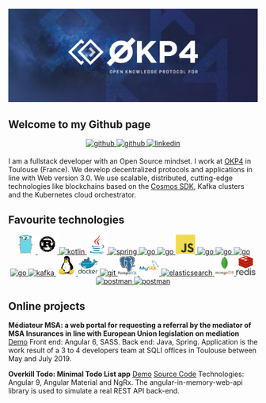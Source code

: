 ![Banner](linkedin-banner_Plan_de_travail_1.jpg?thumbnail=default&display=thumbnail)
## Welcome to my Github page

<div align="center">
  <a href="https://github.com/nperon" target="_blank">
    <img src="https://img.shields.io/badge/github-%2324292e.svg?&style=for-the-badge&logo=github&logoColor=white" alt=github style="margin-bottom: 5px;" />
  </a>
  <a href="https://nperon.github.io/" target="_blank">
    <img src="https://img.shields.io/badge/github-%2324292e.svg?&style=for-the-badge&logo=github&logoColor=blue" alt=github style="margin-bottom: 5px;" />
  </a>
  <a href="https://www.linkedin.com/in/nicolas-peron-52b250140/" target="_blank">
    <img src="https://img.shields.io/badge/linkedin-%231E77B5.svg?&style=for-the-badge&logo=linkedin&logoColor=white" alt=linkedin style="margin-bottom: 5px;" />
  </a>
</div>

I am a fullstack developer with an Open Source mindset. 
I work at [OKP4](http://www.okp4.com) in Toulouse (France). 
We develop decentralized protocols and applications in line with
Web version 3.0. 
We use scalable, distributed, cutting-edge technologies like 
blockchains based on the [Cosmos SDK](https://github.com/cosmos/cosmos-sdk), 
Kafka clusters and the Kubernetes cloud orchestrator.

## Favourite technologies

<p align="center">
  <a href="https://golang.org" target="_blank" rel="noreferrer"> 
    <img src="https://raw.githubusercontent.com/devicons/devicon/master/icons/go/go-original.svg" alt="go" width="40" height="40"/> 
  </a>
  <a href="https://www.rust-lang.org" target="_blank" rel="noreferrer"> 
    <img src="https://raw.githubusercontent.com/devicons/devicon/master/icons/rust/rust-plain.svg" alt="rust" width="40" height="40"/> 
  </a>
  <a href="https://kotlinlang.org" target="_blank" rel="noreferrer"> 
    <img src="https://www.vectorlogo.zone/logos/kotlinlang/kotlinlang-icon.svg" alt="kotlin" width="40" height="40"/> 
  </a>
  <a href="https://www.java.com" target="_blank" rel="noreferrer"> 
    <img src="https://raw.githubusercontent.com/devicons/devicon/master/icons/java/java-original.svg" alt="java" width="40" height="40"/> 
  </a>
  <a href="https://spring.io/" target="_blank" rel="noreferrer"> 
    <img src="https://www.vectorlogo.zone/logos/springio/springio-icon.svg" alt="spring" width="40" height="40"/> 
  </a>
  <a href="https://sass-lang.com/" target="_blank" rel="noreferrer"> 
    <img src="https://sass-lang.com/assets/img/logos/logo-b6e1ef6e.svg" alt="go" width="40" height="40"/> 
  </a>
  <a href="https://nodejs.org/en/" target="_blank" rel="noreferrer"> 
    <img src="https://openjsf.org/wp-content/uploads/sites/84/2019/05/NodeJS_New_Pantone_medium.png" alt="go" width="40" height="40"/> 
  </a>
  <a href="https://developer.mozilla.org/en-US/docs/Web/JavaScript" target="_blank" rel="noreferrer"> 
    <img src="https://raw.githubusercontent.com/devicons/devicon/master/icons/javascript/javascript-original.svg" alt="go" width="40" height="40"/> 
  </a>
  <a href="https://reactjs.org/" target="_blank" rel="noreferrer"> 
    <img src="https://upload.wikimedia.org/wikipedia/commons/thumb/a/a7/React-icon.svg/512px-React-icon.svg.png?20220125121207" alt="go" width="40" height="40"/> 
  </a>
  <a href="https://redux.js.org/" target="_blank" rel="noreferrer"> 
    <img src="https://d33wubrfki0l68.cloudfront.net/0834d0215db51e91525a25acf97433051f280f2f/c30f5/img/redux.svg" alt="go" width="40" height="40"/> 
  </a>
  <a href="https://angular.io/" target="_blank" rel="noreferrer"> 
    <img src="https://angular.io/assets/images/logos/angular/angular.svg" alt="go" width="40" height="40"/> 
  </a>
  <a href="https://webpack.js.org" target="_blank" rel="noreferrer"> 
    <img src="https://raw.githubusercontent.com/webpack/media/master/logo/icon-square-big.png" alt="go" width="40" height="40"/> 
  </a>
  <a href="https://kafka.apache.org/" target="_blank" rel="noreferrer"> 
    <img src="https://www.vectorlogo.zone/logos/apache_kafka/apache_kafka-icon.svg" alt="kafka" width="40" height="40"/> 
  </a>
  <a href="https://www.linux.org/" target="_blank" rel="noreferrer"> 
    <img src="https://raw.githubusercontent.com/devicons/devicon/master/icons/linux/linux-original.svg" alt="linux" width="40" height="40"/> 
  </a>
  <a href="https://www.docker.com/" target="_blank" rel="noreferrer"> 
    <img src="https://raw.githubusercontent.com/devicons/devicon/master/icons/docker/docker-original-wordmark.svg" alt="docker" width="40" height="40"/> 
  </a>
  <a href="https://git-scm.com/" target="_blank" rel="noreferrer"> 
    <img src="https://www.vectorlogo.zone/logos/git-scm/git-scm-icon.svg" alt="git" width="40" height="40"/> 
  </a>
  <a href="https://www.postgresql.org" target="_blank" rel="noreferrer"> 
    <img src="https://raw.githubusercontent.com/devicons/devicon/master/icons/postgresql/postgresql-original-wordmark.svg" alt="postgresql" width="40" height="40"/> 
  </a>
  <a href="https://www.mysql.com/" target="_blank" rel="noreferrer"> 
    <img src="https://raw.githubusercontent.com/devicons/devicon/master/icons/mysql/mysql-original-wordmark.svg" alt="mysql" width="40" height="40"/> 
  </a>
  <a href="https://www.elastic.co" target="_blank" rel="noreferrer"> 
    <img src="https://www.vectorlogo.zone/logos/elastic/elastic-icon.svg" alt="elasticsearch" width="40" height="40"/> 
  </a>
  <a href="https://www.mongodb.com/" target="_blank" rel="noreferrer"> 
    <img src="https://raw.githubusercontent.com/devicons/devicon/master/icons/mongodb/mongodb-original-wordmark.svg" alt="mongodb" width="40" height="40"/> 
  </a>
  <a href="https://redis.io" target="_blank" rel="noreferrer"> 
    <img src="https://raw.githubusercontent.com/devicons/devicon/master/icons/redis/redis-original-wordmark.svg" alt="redis" width="40" height="40"/> 
  </a>
  <a href="https://www.keycloak.org/" target="_blank" rel="noreferrer"> 
    <img src="https://design.jboss.org/keycloak/logo/images/keycloak_icon_128px.png" alt="postman" width="40" height="40"/> 
  </a>
  <a href="https://postman.com" target="_blank" rel="noreferrer"> 
    <img src="https://www.vectorlogo.zone/logos/getpostman/getpostman-icon.svg" alt="postman" width="40" height="40"/> 
  </a>

</p>

## Online projects

**Médiateur MSA: a web portal for requesting a referral by the mediator of MSA Insurances in line with European Union legislation on mediation** [Demo](https://saisinemediateur.msa.fr/mediateur/ria/#/accueil) Front end: Angular 6, SASS. Back end: Java, Spring. Application is the work result of a 3 to 4 developers team at SQLI offices in Toulouse between May and July 2019.

**Overkill Todo: Minimal Todo List app** [Demo](https://nperon.github.io/overkill-todo/) [Source Code](https://github.com/nperon/overkill-todo) Technologies: Angular 9, Angular Material and NgRx. The angular-in-memory-web-api library is used to simulate a real REST API back-end. 
